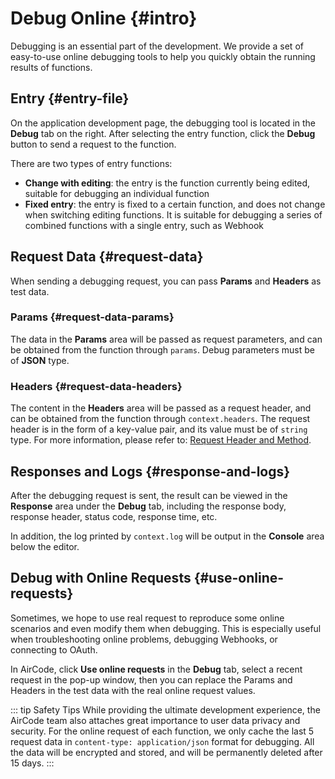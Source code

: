 # Debug Online {#intro}

Debugging is an essential part of the development. We provide a set of easy-to-use online debugging tools to help you quickly obtain the running results of functions.

<ACImage src="/_images/1671517286503.png" mode="light" />
<ACImage src="/_images/1671517302558.png" mode="dark" />

## Entry {#entry-file}

On the application development page, the debugging tool is located in the **Debug** tab on the right. After selecting the entry function, click the **Debug** button to send a request to the function.

<ACImage src="/_images/1671517361524.png" mode="light" />
<ACImage src="/_images/1671517345859.png" mode="dark" />

There are two types of entry functions:
- **Change with editing**: the entry is the function currently being edited, suitable for debugging an individual function
- **Fixed entry**: the entry is fixed to a certain function, and does not change when switching editing functions. It is suitable for debugging a series of combined functions with a single entry, such as Webhook

## Request Data {#request-data}

When sending a debugging request, you can pass **Params** and **Headers** as test data.

<ACImage src="/_images/1671517409446.png" mode="light" />
<ACImage src="/_images/1671517428786.png" mode="dark" />

### Params {#request-data-params}

The data in the **Params** area will be passed as request parameters, and can be obtained from the function through `params`. Debug parameters must be of **JSON** type.

### Headers {#request-data-headers}

The content in the **Headers** area will be passed as a request header, and can be obtained from the function through `context.headers`. The request header is in the form of a key-value pair, and its value must be of `string` type.
For more information, please refer to: [Request Header and Method](/guide/functions/request-header-and-method.html).

## Responses and Logs {#response-and-logs}

After the debugging request is sent, the result can be viewed in the **Response** area under the **Debug** tab, including the response body, response header, status code, response time, etc.

<ACImage src="/_images/1671517484480.png" mode="light" />
<ACImage src="/_images/1671517502205.png" mode="dark" />

In addition, the log printed by `context.log` will be output in the **Console** area below the editor.

<ACImage src="/_images/1671517558612.png" mode="light" />
<ACImage src="/_images/1671517589421.png" mode="dark" />

## Debug with Online Requests {#use-online-requests}

Sometimes, we hope to use real request to reproduce some online scenarios and even modify them when debugging. This is especially useful when troubleshooting online problems, debugging Webhooks, or connecting to OAuth.

In AirCode, click **Use online requests** in the **Debug** tab, select a recent request in the pop-up window, then you can replace the Params and Headers in the test data with the real online request values.

<ACImage src="/_images/1671517737942.png" mode="light" />
<ACImage src="/_images/1671517801557.png" mode="dark" />

::: tip Safety Tips
While providing the ultimate development experience, the AirCode team also attaches great importance to user data privacy and security. For the online request of each function, we only cache the last 5 request data in `content-type: application/json` format for debugging. All the data will be encrypted and stored, and will be permanently deleted after 15 days.
:::
